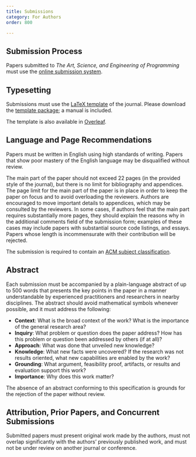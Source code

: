 ```yaml
---
title: Submissions
category: For Authors
order: 800

---
```

## Submission Process
Papers submitted to *The Art, Science, and Engineering of Programming* must use the [online submission system][submit]. 


## Typesetting

Submissions must use the [LaTeX template][latex template] of the journal. Please download the [template package][template package]; a manual is included.

The template is also available in [Overleaf][overleaf].

## Language and Page Recommendations
Papers must be written in English using high standards of writing. Papers that show poor mastery of the English language may be disqualified without review.

The main part of the paper should not exceed 22 pages (in the provided style of the journal), but there is no limit for bibliography and appendices. The page limit for the main part of the paper is in place in order to keep the paper on focus and to avoid overloading the reviewers. Authors are encouraged to move important details to appendices, which may be consulted by the reviewers. In some cases, if authors feel that the main part requires substantially more pages, they should explain the reasons why in the additional comments field of the submission form; examples of these cases may include papers with substantial source code listings, and essays. Papers whose length is incommensurate with their contribution will be rejected.

The submission is required to contain an [ACM subject classification][ccs].

## Abstract
Each submission must be accompanied by a plain-language abstract of up to 500 words that presents the key points in the paper in a manner understandable by experienced practitioners and researchers in nearby disciplines. The abstract should avoid mathematical symbols whenever possible, and it must address the following:

* **Context**: What is the broad context of the work? What is the importance of the general research area? 
* **Inquiry**: What problem or question does the paper address? How has this problem or question been addressed by others (if at all)? 
* **Approach**: What was done that unveiled new knowledge? 
* **Knowledge**: What new facts were uncovered? If the research was not results oriented, what new capabilities are enabled by the work? 
* **Grounding**: What argument, feasibility proof, artifacts, or results and evaluation support this work? 
* **Importance**: Why does this work matter? 

The absence of an abstract conforming to this specification is grounds for the rejection of the paper without review.

## Attribution, Prior Papers, and Concurrent Submissions
Submitted papers must present original work made by the authors, must not overlap significantly with the authors’ previously published work, and must not be under review on another journal or conference.

[submit]: https://programming83.hotcrp.com/paper/new
[ccs]: https://dl.acm.org/ccs/ccs.cfm
[latex template]: https://github.com/programming-journal/programming/releases
[template package]: https://github.com/programming-journal/programming/releases/download/v1.4a/programming-template_v1.4a.zip
[overleaf]: https://www.overleaf.com/articles/programming/kzcgbdsnnyyt#.V7OJ85grKHs
